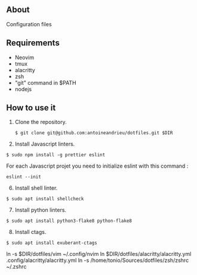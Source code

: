 ## About

Configuration files


## Requirements

* Neovim
* tmux
* alacritty
* zsh
* "git" command in $PATH
* nodejs

## How to use it

1. Clone the repository.

     ```
     $ git clone git@github.com:antoineandrieu/dotfiles.git $DIR
     ```

5. Install Javascript linters.

  ```
  $ sudo npm install -g prettier eslint
  ```
For each Javascript projet you need to initialize eslint with this command :
```
eslint --init
```

6. Install shell linter.

  ```
  $ sudo apt install shellcheck
  ```

7. Install python linters.

  ```
  $ sudo apt install python3-flake8 python-flake8
  ```

8. Install ctags.

  ```
  $ sudo apt install exuberant-ctags
  ```
ln -s $DIR/dotfiles/vim ~/.config/nvim
ln  $DIR/dotfiles/alacritty/alacritty.yml .config/alacritty/alacritty.yml
ln -s /home/tonio/Sources/dotfiles/zsh/zshrc ~/.zshrc
